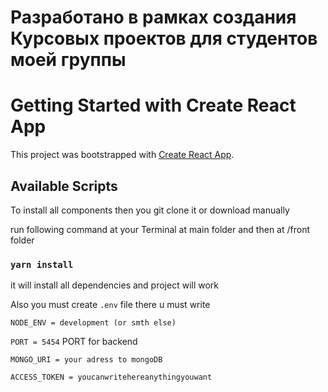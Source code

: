 # Разработано в рамках создания Курсовых проектов для студентов моей группы

# Getting Started with Create React App

This project was bootstrapped with [Create React App](https://github.com/facebook/create-react-app).

## Available Scripts

To install all components then you git clone it or download manually

run following command at your Terminal at main folder and then at /front folder

### `yarn install`

it will install all dependencies and project will work

Also you must create `.env` file there u must write

`NODE_ENV = development (or smth else)`

`PORT = 5454` PORT for backend

`MONGO_URI = your adress to mongoDB`

`ACCESS_TOKEN = youcanwritehereanythingyouwant` 

